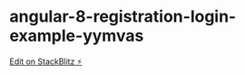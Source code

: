 # angular-8-registration-login-example-yymvas

[Edit on StackBlitz ⚡️](https://stackblitz.com/edit/angular-8-registration-login-example-yymvas)